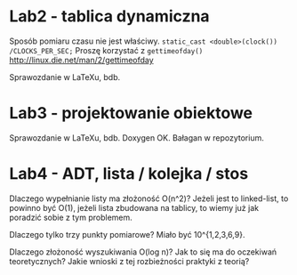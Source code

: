 # Lab2 - tablica dynamiczna

Sposób pomiaru czasu nie jest właściwy.
``static_cast <double>(clock()) /CLOCKS_PER_SEC;``
Proszę korzystać z ``gettimeofday()`` http://linux.die.net/man/2/gettimeofday

Sprawozdanie w LaTeXu, bdb.

# Lab3 - projektowanie obiektowe

Sprawozdanie w LaTeXu, bdb.
Doxygen OK.
Bałagan w repozytorium.

# Lab4 - ADT, lista / kolejka / stos

Dlaczego wypełnianie listy ma złożoność O(n^2)? Jeżeli jest to linked-list, to
powinno być O(1), jeżeli lista zbudowana na tablicy, to wiemy już jak poradzić
sobie z tym problemem.

Dlaczego tylko trzy punkty pomiarowe? Miało być 10^{1,2,3,6,9}.

Dlaczego złożoność wyszukiwania O(log n)? Jak to się ma do oczekiwań teoretycznych?
Jakie wnioski z tej rozbieżności praktyki z teorią?
